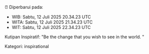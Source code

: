 ⏰ Diperbarui pada:
- WIB: Sabtu, 12 Juli 2025 20.34.23 UTC
- WITA: Sabtu, 12 Juli 2025 21.34.23 UTC
- WIT: Sabtu, 12 Juli 2025 22.34.23 UTC

Kutipan Inspiratif:
"Be the change that you wish to see in the world. "


Kategori: inspirational


